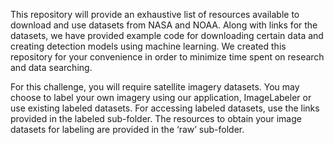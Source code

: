 This repository will provide an exhaustive list of resources available to download and use datasets from NASA and NOAA. Along with links for the datasets, we have provided example code for downloading certain data and creating detection models using machine learning. 
We created this repository for your convenience in order to minimize time spent on research and data searching. <br>

For this challenge, you will require satellite imagery datasets. You may choose to label your own imagery using our application, ImageLabeler or use existing labeled datasets. For accessing labeled datasets, use the links provided in the labeled sub-folder. The resources to obtain your image datasets for labeling are provided in the ‘raw’  sub-folder. <br>